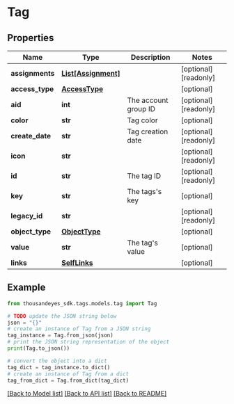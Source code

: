# Tag


## Properties

Name | Type | Description | Notes
------------ | ------------- | ------------- | -------------
**assignments** | [**List[Assignment]**](Assignment.md) |  | [optional] [readonly] 
**access_type** | [**AccessType**](AccessType.md) |  | [optional] 
**aid** | **int** | The account group ID | [optional] [readonly] 
**color** | **str** | Tag color | [optional] 
**create_date** | **str** | Tag creation date | [optional] [readonly] 
**icon** | **str** |  | [optional] [readonly] 
**id** | **str** | The tag ID | [optional] [readonly] 
**key** | **str** | The tags&#39;s key | [optional] 
**legacy_id** | **str** |  | [optional] [readonly] 
**object_type** | [**ObjectType**](ObjectType.md) |  | [optional] 
**value** | **str** | The tag&#39;s value | [optional] 
**links** | [**SelfLinks**](SelfLinks.md) |  | [optional] 

## Example

```python
from thousandeyes_sdk.tags.models.tag import Tag

# TODO update the JSON string below
json = "{}"
# create an instance of Tag from a JSON string
tag_instance = Tag.from_json(json)
# print the JSON string representation of the object
print(Tag.to_json())

# convert the object into a dict
tag_dict = tag_instance.to_dict()
# create an instance of Tag from a dict
tag_from_dict = Tag.from_dict(tag_dict)
```
[[Back to Model list]](../README.md#documentation-for-models) [[Back to API list]](../README.md#documentation-for-api-endpoints) [[Back to README]](../README.md)


